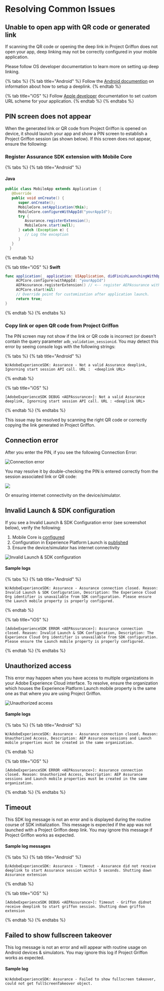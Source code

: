 # Resolving Common Issues

## Unable to open app with QR code or generated link

If scanning the QR code or opening the deep link in Project Griffon does not open your app, deep linking may not be correctly configured in your mobile application.

Please follow OS developer documentation to learn more on setting up deep linking.

{% tabs %}
{% tab title="Android" %}
Follow the [Android documention](https://developer.android.com/training/app-links/deep-linking%20) on information about how to setup a deeplink.
{% endtab %}

{% tab title="iOS" %}
Follow [Apple developer](https://developer.apple.com/documentation/uikit/inter-process_communication/allowing_apps_and_websites_to_link_to_your_content/defining_a_custom_url_scheme_for_your_app) documentation to set custom URL scheme for your application.
{% endtab %}
{% endtabs %}

## P**IN** screen does not appear

When the generated link or QR code from Project Griffon is opened on device, it should launch your app and show a PIN screen to establish a Project Griffon session (as shown below). If this screen does not appear, ensure the following:

### Register Assurance SDK extension with Mobile Core

{% tabs %}
{% tab title="Android" %}
#### Java

```java
public class MobileApp extends Application {
   @Override
   public void onCreate() {
      super.onCreate();
      MobileCore.setApplication(this);
      MobileCore.configureWithAppId("yourAppId");
      try {
         Assurance.registerExtension();
         MobileCore.start(null);
      } catch (Exception e) {
         // Log the exception
      }
   }
  }
```
{% endtab %}

{% tab title="iOS" %}
**Swift**

```swift
func application(_ application: UIApplication, didFinishLaunchingWithOptions launchOptions: [UIApplication.LaunchOptionsKey: Any]?) -> Bool {
     ACPCore.configure(withAppId: "yourAppId")   
     AEPAssurance.registerExtension() // <-- register AEPAssurance with Core
     ACPCore.start(nil)
     // Override point for customization after application launch. 
     return true;
}
```
{% endtab %}
{% endtabs %}

### Copy link or open QR code from Project Griffon

The PIN screen may not show if the link or QR code is incorrect (or doesn't contain the query parameter `adb_validation_sessionid`. You may detect this error by seeing console logs with the following strings:

{% tabs %}
{% tab title="Android" %}
```text
W/AdobeExperienceSDK: Assurance - Not a valid Assurance deeplink, Ignorning start session API call. URL :  <deeplink URL>
```
{% endtab %}

{% tab title="iOS" %}
```text
[AdobeExperienceSDK DEBUG <AEPAssurance>]: Not a valid Assurance deeplink, Ignorning start session API call. URL : <deeplink URL>
```
{% endtab %}
{% endtabs %}

This issue may be resolved by scanning the right QR code or correctly copying the link generated in Project Griffon.

## Connection error

After you enter the PIN, if you see the following Connection Error:

![Connection error](../../.gitbook/assets/assurance_connection_error.png)

You may resolve it by double-checking the PIN is entered correctly from the session associated link or QR code:

![](../../.gitbook/assets/assurance_pincode.png)

Or ensuring internet connectivity on the device/simulator.

## Invalid Launch & SDK configuration

If you see a Invalid Launch & SDK Configuration error (see screenshot below), verify the following:

1. Mobile Core is [configured](https://aep-sdks.gitbook.io/docs/using-mobile-extensions/mobile-core/configuration/configuration-api-reference)
2. Configuration in Experience Platform Launch is [published](https://aep-sdks.gitbook.io/docs/getting-started/create-a-mobile-property#publish-the-configuration)
3. Ensure the device/simulator has internet connectivity

![Invalid Launch &amp; SDK configuration](../../.gitbook/assets/assurance_invalid_configuration_error.png)

#### Sample logs

{% tabs %}
{% tab title="Android" %}
```text
W/AdobeExperienceSDK: Assurance - Assurance connection closed. Reason: Invalid Launch & SDK Configuration, Description: The Experience Cloud Org identifier is unavailable from SDK configuration. Please ensure the Launch mobile property is properly configured.
```
{% endtab %}

{% tab title="iOS" %}
```text
[AdobeExperienceSDK ERROR <AEPAssurance>]: Assurance connection closed. Reason: Invalid Launch & SDK Configuration, Description: The Experience Cloud Org identifier is unavailable from SDK configuration. Please ensure the Launch mobile property is properly configured.
```
{% endtab %}
{% endtabs %}

## Unauthorized access

This error may happen when you have access to multiple organizations in your Adobe Experience Cloud interface. To resolve, ensure the organization which houses the Experience Platform Launch mobile property is the same one as that where you are using Project Griffon.

![Unauthorized access](../../.gitbook/assets/assurance_unauthorized_access_error.png)

#### Sample logs

{% tabs %}
{% tab title="Android" %}
```text
W/AdobeExperienceSDK: Assurance - Assurance connection closed. Reason: Unauthorized Access, Description: AEP Assurance sessions and Launch mobile properties must be created in the same organization.
```
{% endtab %}

{% tab title="iOS" %}
```text
[AdobeExperienceSDK ERROR <AEPAssurance>]: Assurance connection closed. Reason: Unauthorized Access, Description: AEP Assurance sessions and Launch mobile properties must be created in the same organization.
```
{% endtab %}
{% endtabs %}

## Timeout

This SDK log message is not an error and is displayed during the routine course of SDK initialization. This message is expected if the app was not launched with a Project Griffon deep link. You may ignore this message if Project Griffon works as expected.

#### Sample log messages

{% tabs %}
{% tab title="Android" %}
```text
D/AdobeExperienceSDK: Assurance - Timeout - Assurance did not receive deeplink to start Assurance session within 5 seconds. Shutting down Assurance extension
```
{% endtab %}

{% tab title="iOS" %}
```text
[AdobeExperienceSDK DEBUG <AEPAssurance>]: Timeout - Griffon didnot receive deeplink to start griffon session. Shutting down griffon extension
```
{% endtab %}
{% endtabs %}

## Failed to show fullscreen takeover

This log message is not an error and will appear with routine usage on Android devices & simulators. You may ignore this log if Project Griffon works as expected.

#### Sample log

```text
W/AdobeExperienceSDK: Assurance - Failed to show fullscreen takeover, could not get fullScreenTakeover object.
```

